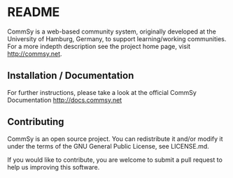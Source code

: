 # README
CommSy is a web-based community system, originally developed at the University of Hamburg, Germany, to support learning/working communities. For a more indepth description see the project home page, visit http://commsy.net.

## Installation / Documentation
For further instructions, please take a look at the official CommSy Documentation http://docs.commsy.net

## Contributing
CommSy is an open source project. You can redistribute it and/or modify it under the terms of the GNU General Public License, see LICENSE.md.

If you would like to contribute, you are welcome to submit a pull request to help us improving this software.
